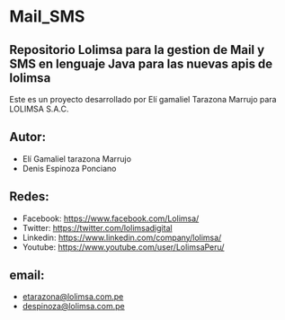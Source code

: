 Mail_SMS
==================

Repositorio Lolimsa para la gestion de Mail y SMS en lenguaje Java para las nuevas apis de lolimsa
--------------------------------------------------------------------------------------------------

Este es un proyecto desarrollado por Elí gamaliel Tarazona Marrujo
para LOLIMSA S.A.C.

Autor:
------
- Elí Gamaliel tarazona Marrujo
- Denis Espinoza Ponciano

Redes:
------
- Facebook:   https://www.facebook.com/Lolimsa/
- Twitter:    https://twitter.com/lolimsadigital
- Linkedin:   https://www.linkedin.com/company/lolimsa/
- Youtube:    https://www.youtube.com/user/LolimsaPeru/

email:
------
- etarazona@lolimsa.com.pe
- despinoza@lolimsa.com.pe
